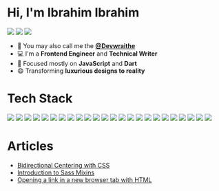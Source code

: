 # Hi, I'm Ibrahim Ibrahim

[![](https://img.shields.io/badge/Twitter-@devwraithe-informational?style=flat&logo=twitter&logoColor=white&color=00acee )](https://www.twitter.com/devwraithe)
[![](https://img.shields.io/badge/GitHub-@devwraithe-informational?style=flat&logo=github&logoColor=white&color=211f1f )](https://www.github.com/devwraithe)
[![](https://img.shields.io/badge/Website-@devwraithe-informational?style=flat&logo=circle&logoColor=white&color=211f1f )](https://devwraithe.web.app)

<!--
**devwraithe/devwraithe** is a ✨ _special_ ✨ repository because its `README.md` (this file) appears on your GitHub profile.

Here are some ideas to get you started:

- 🔭 I’m currently working on ...
- 🌱 I’m currently learning ...
- 👯 I’m looking to collaborate on ...
- 🤔 I’m looking for help with ...
- 💬 Ask me about ...
- 📫 How to reach me: ...
- 😄 Pronouns: ...
- ⚡ Fun fact: ...
-->

- 👻 You may also call me the **[@Devwraithe](https://www.github.com/devwraithe)**
- 💻 I'm a **Frontend Engineer** and **Technical Writer**
- 🎯 Focused mostly on **JavaScript** and **Dart**
- 😄 Transforming **luxurious designs to reality**

<!-- <hr style="border-width:1px;"> -->
# Tech Stack

![](https://img.shields.io/badge/Visual_Studio_Code-264de4?style=for-the-badge&logo=Visual%20Studio%20Code&logoColor=white)
![](https://img.shields.io/badge/HTML5-e34c26?style=for-the-badge&logo=html5&logoColor=white)
![](https://img.shields.io/badge/CSS3-264de4?style=for-the-badge&logo=css3&logoColor=white)
![](https://img.shields.io/badge/JavaScript-F7DF1E?style=for-the-badge&logo=javascript&logoColor=black)
![](https://img.shields.io/badge/React-20232A?style=for-the-badge&logo=react&logoColor=61DAFB)
![](https://img.shields.io/badge/Next-211f1f?style=for-the-badge&logo=next.js&logoColor=white)
![](https://img.shields.io/badge/Vue-41b883?style=for-the-badge&logo=vue.js&logoColor=white)
![](https://img.shields.io/badge/Nuxt-3b8070?style=for-the-badge&logo=nuxt.js&logoColor=white)
![](https://img.shields.io/badge/Sass-cd6799?style=for-the-badge&logo=sass&logoColor=white)
![](https://img.shields.io/badge/Tailwind-4091d7?style=for-the-badge&logo=tailwindcss&logoColor=white)
![](https://img.shields.io/badge/Bootstrap-553c78?style=for-the-badge&logo=bootstrap&logoColor=white)
![](https://img.shields.io/badge/Dart-1967D2?style=for-the-badge&logo=dart&logoColor=white)
![](https://img.shields.io/badge/Markdown-000000?style=for-the-badge&logo=markdown&logoColor=white)
![](https://img.shields.io/badge/Flutter-027dfd?style=for-the-badge&logo=flutter&logoColor=white)
![](https://img.shields.io/badge/Redux-593D88?style=for-the-badge&logo=redux&logoColor=white)
![](https://img.shields.io/badge/jQuery-0769AD?style=for-the-badge&logo=jquery&logoColor=white)
![](https://img.shields.io/badge/Vercel-211f1f?style=for-the-badge&logo=vercel&logoColor=white)
![](https://img.shields.io/badge/Netlify-389a97?style=for-the-badge&logo=netlify&logoColor=white)
![](https://img.shields.io/badge/Webpack-1c78c0?style=for-the-badge&logo=webpack&logoColor=white)
![](https://img.shields.io/badge/Git-f1502f?style=for-the-badge&logo=git&logoColor=white)
![](https://img.shields.io/badge/Babel-f0db4f?style=for-the-badge&logo=babel&logoColor=white)
![](https://img.shields.io/badge/Google_Cloud-4285F4?style=for-the-badge&logo=google-cloud&logoColor=white)
![](https://img.shields.io/badge/GitHub-211f1f?style=for-the-badge&logo=github&logoColor=white)
![](https://img.shields.io/badge/Heroku-430098?style=for-the-badge&logo=heroku&logoColor=white)

<!-- ![](https://img.shields.io/badge/Code-Tailwind-informational?style=flat&logo=tailwindcss&logoColor=white&color=4091d7)
![](https://img.shields.io/badge/Code-Bootstrap-informational?style=flat&logo=bootstrap&logoColor=white&color=553c78) -->

# Articles

- [Bidirectional Centering with CSS](https://dev.to/devwraithe/bidirectional-centering-with-css-78g)
- [Introduction to Sass Mixins](https://dev.to/devwraithe/introduction-to-mixins-in-sass-2h2j)
- [Opening a link in a new browser tab with HTML](https://dev.to/devwraithe/opening-a-link-in-a-new-browser-tab-using-html-7gh)

